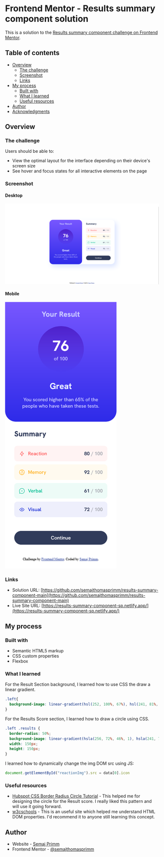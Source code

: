 # Frontend Mentor - Results summary component solution

This is a solution to the [Results summary component challenge on Frontend Mentor](https://www.frontendmentor.io/challenges/results-summary-component-CE_K6s0maV). 

## Table of contents

- [Overview](#overview)
  - [The challenge](#the-challenge)
  - [Screenshot](#screenshot)
  - [Links](#links)
- [My process](#my-process)
  - [Built with](#built-with)
  - [What I learned](#what-i-learned)
  - [Useful resources](#useful-resources)
- [Author](#author)
- [Acknowledgments](#acknowledgments)


## Overview

### The challenge

Users should be able to:

- View the optimal layout for the interface depending on their device's screen size
- See hover and focus states for all interactive elements on the page

### Screenshot

#### Desktop
![Screenshot of desktop summary component](./screenshot-desktop.png)

#### Mobile
![Screenshot of mobile summary component](./screenshot-mobile.png)

### Links

- Solution URL: [https://github.com/semajthomasprimm/results-summary-component-main](https://github.com/semajthomasprimm/results-summary-component-main)
- Live Site URL: [https://results-summary-component-sp.netlify.app/](https://results-summary-component-sp.netlify.app/)

## My process

### Built with

- Semantic HTML5 markup
- CSS custom properties
- Flexbox

### What I learned
For the Result Section background, I learned how to use CSS the draw a linear gradient.

```css
.left{
  background-image: linear-gradient(hsl(252, 100%, 67%), hsl(241, 81%, 54%));
}
```

For the Results Score section, I learned how to draw a circle using CSS.
```css
.left .results {
  border-radius: 50%;
  background-image: linear-gradient(hsla(256, 72%, 46%, 1), hsla(241, 72%, 46%, 0));
  width: 150px;
  height: 150px;
}
```

I learned how to dynamically change the img DOM src using JS:
```js
document.getElementById("reactionImg").src = data[0].icon
```

### Useful resources

- [Hubspot CSS Border Radius Circle Tutorial](https://blog.hubspot.com/website/css-border-radius-circle) - This helped me for designing the circle for the Result score. I really liked this pattern and will use it going forward.
- [w3cschools](https://www.w3schools.com) - This is an useful site which helped me understand HTML DOM properties. I'd recommend it to anyone still learning this concept.

## Author

- Website - [Semaj Primm](https://www.semajprimm.com)
- Frontend Mentor - [@semajthomasprimm](https://www.frontendmentor.io/profile/semajthomasprimm)

